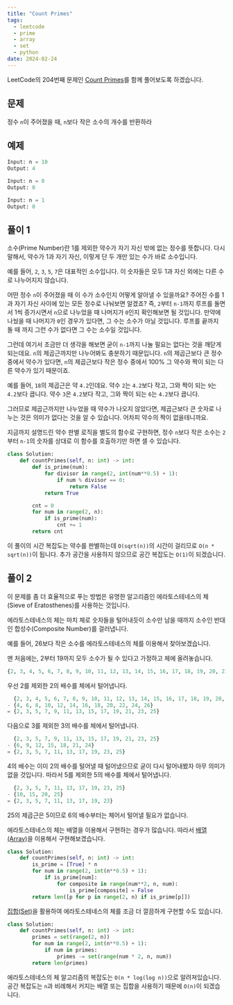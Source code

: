 ```yaml
---
title: "Count Primes"
tags:
  - leetcode
  - prime
  - array
  - set
  - python
date: 2024-02-24
---
```


LeetCode의 204번째 문제인 [Count Primes](https://leetcode.com/problems/count-primes/)를 함께 풀어보도록 하겠습니다.

## 문제

정수 `n`이 주어졌을 때, `n`보다 작은 소수의 개수를 반환하라

## 예제

```py
Input: n = 10
Output: 4
```

```py
Input: n = 0
Output: 0
```

```py
Input: n = 1
Output: 0
```

## 풀이 1

소수(Prime Number)란 1를 제외한 약수가 자기 자신 밖에 없는 정수를 뜻합니다.
다시 말해서, 약수가 1과 자기 자신, 이렇게 단 두 개만 있는 수가 바로 소수입니다.

예를 들어, `2`, `3`, `5`, `7`은 대표적인 소수입니다.
이 숫자들은 모두 1과 자신 외에는 다른 수로 나누어지지 않습니다.

어떤 정수 `n`이 주어졌을 때 이 수가 소수인지 어떻게 알아낼 수 있을까요?
주어진 수를 1과 자기 자신 사이에 있는 모든 정수로 나눠보면 알겠죠?
즉, `2`부터 `n-1`까지 루프를 돌면서 1씩 증가시면서 `n`으로 나누었을 때 나머지가 `0`인지 확인해보면 될 것입니다.
만약에 나눴을 때 나머지가 `0`인 경우가 있다면, 그 수는 소수가 아닐 것입니다.
루프를 끝까지 돌 때 까지 그런 수가 없다면 그 수는 소수일 것입니다.

그런데 여기서 조금만 더 생각을 해보면 굳이 `n-1`까지 나눌 필요는 없다는 것을 깨닫게 되는데요.
`n`의 제곱근까지만 나누어봐도 충분하기 때문입니다.
`n`의 제곱근보다 큰 정수 중에서 약수가 있다면, `n`의 제곱근보다 작은 정수 중에서 100% 그 약수와 짝이 되는 다른 약수가 있기 때문이죠.

예를 들어, `18`의 제곱근은 약 `4.2`인데요.
약수 `2`는 `4.2`보다 작고, 그와 짝이 되는 `9`는 `4.2`보다 큽니다.
약수 `3`은 `4.2`보다 작고, 그와 짝이 되는 `6`는 `4.2`보다 큽니다.

그러므로 제곱근까지만 나누었을 때 약수가 나오지 않았다면, 제곱근보다 큰 숫자로 나누는 것은 의미가 없다는 것을 알 수 있습니다.
어차피 약수의 짝이 없을테니까요.

지금까지 설명드린 약수 판별 로직을 별도의 함수로 구현하면, 정수 `n`보다 작은 소수는 `2`부터 `n-1`의 숫자를 상대로 이 함수를 호출하기만 하면 셀 수 있습니다.

```py
class Solution:
    def countPrimes(self, n: int) -> int:
        def is_prime(num):
            for divisor in range(2, int(num**0.5) + 1):
                if num % divisor == 0:
                    return False
            return True

        cnt = 0
        for num in range(2, n):
            if is_prime(num):
                cnt += 1
        return cnt
```

이 풀이의 시간 복잡도는 약수를 판별하는데 `O(sqrt(n))`의 시간이 걸리므로 `O(n * sqrt(n))`이 됩니다.
추가 공간을 사용하지 않으므로 공간 복잡도는 `O(1)`이 되겠습니다.

## 풀이 2

이 문제를 좀 더 효율적으로 푸는 방법은 유명한 알고리즘인 에라토스테네스의 체(Sieve of Eratosthenes)를 사용하는 것입니다.

에라토스테네스의 체는 마치 체로 숫자들을 털어내듯이 소수만 남을 때까지 소수인 반대인 합성수(Composite Number)를 걸러냅니다.

예를 들어, 26보다 작은 소수를 에라토스테네스의 체를 이용해서 찾아보겠습니다.

맨 처음에는, 2부터 19까지 모두 소수가 될 수 있다고 가정하고 체에 올려놓습니다.

```py
{2, 3, 4, 5, 6, 7, 8, 9, 10, 11, 12, 13, 14, 15, 16, 17, 18, 19, 20, 21, 22, 23, 24, 25, 26}
```

우선 2를 제외한 2의 배수를 체에서 털어냅니다.

```py
  {2, 3, 4, 5, 6, 7, 8, 9, 10, 11, 12, 13, 14, 15, 16, 17, 18, 19, 20, 21, 22, 23, 24, 25, 26}
- {4, 6, 8, 10, 12, 14, 16, 18, 20, 22, 24, 26}
= {2, 3, 5, 7, 9, 11, 13, 15, 17, 19, 21, 23, 25}
```

다음으로 3를 제외한 3의 배수를 체에서 털어냅니다.

```py
  {2, 3, 5, 7, 9, 11, 13, 15, 17, 19, 21, 23, 25}
- {6, 9, 12, 15, 18, 21, 24}
= {2, 3, 5, 7, 11, 13, 17, 19, 23, 25}
```

4의 배수는 이미 2의 배수를 털어낼 때 털어냈으므로 굳이 다시 털어내봤자 아무 의미가 없을 것입니다.
따라서 5를 제외한 5의 배수를 체에서 털어냅니다.

```py
  {2, 3, 5, 7, 11, 13, 17, 19, 23, 25}
- {10, 15, 20, 25}
= {2, 3, 5, 7, 11, 13, 17, 19, 23}
```

25의 제곱근은 5이므로 6의 배수부터는 체어서 털어낼 필요가 없습니다.

에라토스테네스의 체는 배열을 이용해서 구현하는 경우가 많습니다.
따라서 [배열(Array)](/data-structures/array/)을 이용해서 구현해보겠습니다.

```py
class Solution:
    def countPrimes(self, n: int) -> int:
        is_prime = [True] * n
        for num in range(2, int(n**0.5) + 1):
            if is_prime[num]:
                for composite in range(num**2, n, num):
                    is_prime[composite] = False
        return len([p for p in range(2, n) if is_prime[p]])
```

[집합(Set)](/data-structures/set/)을 활용하여 에라토스테네스의 체를 조금 더 깔끔하게 구현할 수도 있습니다.

```py
class Solution:
    def countPrimes(self, n: int) -> int:
        primes = set(range(2, n))
        for num in range(2, int(n**0.5) + 1):
            if num in primes:
                primes -= set(range(num * 2, n, num))
        return len(primes)
```

에라토스테네스의 체 알고리즘의 복잡도는 `O(n * log(log n))`으로 알려져있습니다.
공간 복잡도는 `n`과 비례해서 커지는 배열 또는 집합을 사용하기 때문에 `O(n)`이 되겠습니다.
